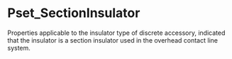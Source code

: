 # Pset_SectionInsulator

Properties applicable to the insulator type of discrete accessory, indicated that the insulator is a section insulator used in the overhead contact line system.
<!-- end of short definition -->

